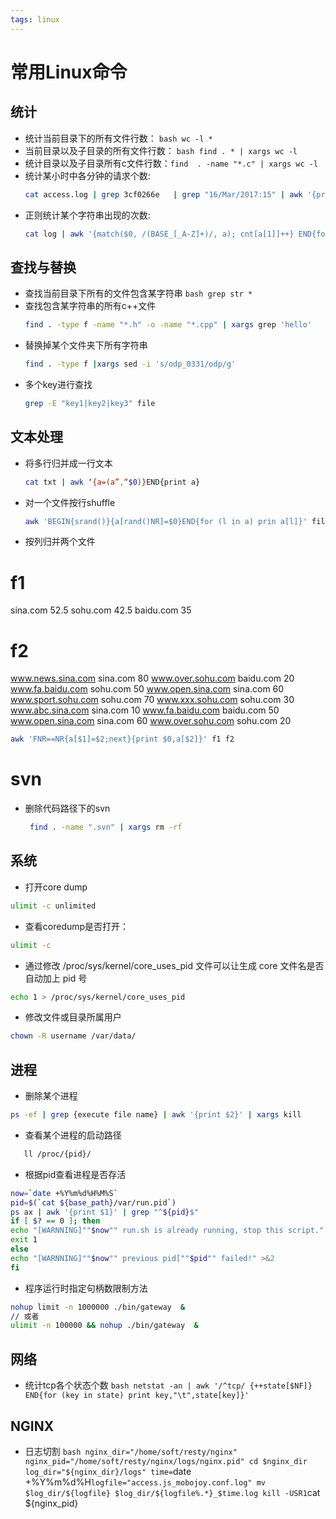 ```yaml
---
tags: linux
---
```

# 常用Linux命令
## 统计
- 统计当前目录下的所有文件行数： `bash wc -l *` 
- 当前目录以及子目录的所有文件行数： `bash find . * | xargs wc -l`
- 统计目录以及子目录所有c文件行数：`find  . -name "*.c" | xargs wc -l`
- 统计某小时中各分钟的请求个数:
   ```bash
   cat access.log | grep 3cf0266e   | grep "16/Mar/2017:15" | awk '{print $4}' | awk -F':' '{sum[$3]++}END{for (i in sum) print i, sum[i]}' | sort -k1
   ```
- 正则统计某个字符串出现的次数:
  ```bash
  cat log | awk '{match($0, /(BASE_[_A-Z]+)/, a); cnt[a[1]]++} END{for (i in cnt) {print i"\t"cnt[i]}}'
  ```
## 查找与替换
- 查找当前目录下所有的文件包含某字符串 `bash grep str *`
- 查找包含某字符串的所有c++文件
  ```bash
  find . -type f -name "*.h" -o -name "*.cpp" | xargs grep 'hello'
  ```
- 替换掉某个文件夹下所有字符串
  ```bash
  find . -type f |xargs sed -i 's/odp_0331/odp/g'
  ```
- 多个key进行查找
  ```bash
  grep -E "key1|key2|key3" file
  ```
## 文本处理
- 将多行归并成一行文本 
  ```bash 
  cat txt | awk ‘{a=(a”,“$0)}END{print a}
  ```
- 对一个文件按行shuffle
  ```bash
  awk 'BEGIN{srand()}{a[rand()NR]=$0}END{for (l in a) prin a[l]}' file
  ```
- 按列归并两个文件
# f1
sina.com 52.5
sohu.com 42.5
baidu.com 35

# f2
www.news.sina.com sina.com 80
www.over.sohu.com baidu.com 20
www.fa.baidu.com sohu.com 50
www.open.sina.com sina.com 60
www.sport.sohu.com sohu.com 70
www.xxx.sohu.com sohu.com 30
www.abc.sina.com sina.com 10
www.fa.baidu.com baidu.com 50
www.open.sina.com sina.com 60
www.over.sohu.com sohu.com 20
```bash
awk 'FNR==NR{a[$1]=$2;next}{print $0,a[$2]}' f1 f2
```
# svn
- 删除代码路径下的svn 
  ```bash
   find . -name ".svn" | xargs rm -rf
   ```
## 系统 
- 打开core dump

```bash
ulimit -c unlimited
```
- 查看coredump是否打开：

```bash
ulimit -c
```
- 通过修改 /proc/sys/kernel/core_uses_pid 文件可以让生成 core 文件名是否自动加上 pid 号 
```bash 
echo 1 > /proc/sys/kernel/core_uses_pid
```
- 修改文件或目录所属用户
```bash
chown -R username /var/data/
```
## 进程
- 删除某个进程
 ```bash
 ps -ef | grep {execute file name} | awk '{print $2}' | xargs kill
 ```
- 查看某个进程的启动路径
```bash
   ll /proc/{pid}/
```
- 根据pid查看进程是否存活
```bash
now=`date +%Y%m%d%H%M%S`
pid=$(`cat ${base_path}/var/run.pid`)
ps ax | awk '{print $1}' | grep "^${pid}$"
if [ $? == 0 ]; then
echo "[WARNNING]""$now"" run.sh is already running, stop this script." >&2
exit 1
else
echo "[WARNNING]""$now"" previous pid[""$pid"" failed!" >&2
fi
```
- 程序运行时指定句柄数限制方法
```bash
nohup limit -n 1000000 ./bin/gateway  &
// 或者
ulimit -n 100000 && nohup ./bin/gateway  &
```
## 网络
- 统计tcp各个状态个数 `bash netstat -an | awk '/^tcp/ {++state[$NF]} END{for (key in state) print key,"\t",state[key]}'`
## NGINX
- 日志切割 `bash nginx_dir="/home/soft/resty/nginx" nginx_pid="/home/soft/resty/nginx/logs/nginx.pid" cd $nginx_dir log_dir="${nginx_dir}/logs" time=`date +%Y%m%d%H` logfile="access.js_mobojoy.conf.log" mv $log_dir/${logfile} $log_dir/${logfile%.*}_$time.log kill -USR1 `cat ${nginx_pid}` `
